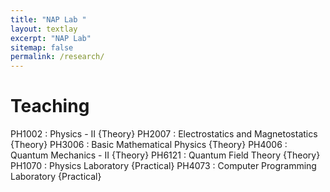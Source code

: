 ```yaml
---
title: "NAP Lab "
layout: textlay
excerpt: "NAP Lab"
sitemap: false
permalink: /research/
---
```


# Teaching

 PH1002 : Physics - II {Theory}
 PH2007 : Electrostatics and Magnetostatics {Theory}
 PH3006 : Basic Mathematical Physics {Theory}
 PH4006 : Quantum Mechanics - II {Theory}
 PH6121 : Quantum Field Theory {Theory}
 PH1070 : Physics Laboratory {Practical}
 PH4073 : Computer Programming Laboratory {Practical}
